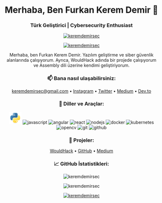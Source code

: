 <h1 align="center">Merhaba, Ben Furkan Kerem Demir 👋</h1>
<h3 align="center">Türk Geliştirici | Cybersecurity Enthusiast</h3>

<p align="center">
  <a href="https://github.com/ryo-ma/github-profile-trophy">
    <img src="https://github-profile-trophy.vercel.app/?username=keremdemirsec&theme=flat&no-frame=true&margin-w=30" alt="keremdemirsec" />
  </a>
</p>

<p align="center">
  <a href="https://twitter.com/keremdemirsec" target="blank">
    <img src="https://img.shields.io/twitter/follow/keremdemirsec?logo=twitter&style=for-the-badge" alt="keremdemirsec" />
  </a>
</p>

<p align="center">Merhaba, ben Furkan Kerem Demir. Yazılım geliştirme ve siber güvenlik alanlarında çalışıyorum. Ayrıca, WouldHack adında bir projede çalışıyorum ve Assembly dili üzerine kendimi geliştiriyorum.</p>

<h3 align="center">📫 Bana nasıl ulaşabilirsiniz:</h3>
<p align="center">
  <a href="mailto:keremdemirsec@gmail.com">keremdemirsec@gmail.com</a> •
  <a href="https://instagram.com/keremdemirsec">Instagram</a> •
  <a href="https://twitter.com/keremdemirsec">Twitter</a> •
  <a href="https://medium.com/@keremdemirsec">Medium</a> •
  <a href="https://dev.to/keremdemirsec">Dev.to</a>
</p>

<h3 align="center">🚀 Diller ve Araçlar:</h3>
<p align="center">
  <img src="https://raw.githubusercontent.com/devicons/devicon/master/icons/python/python-original.svg" alt="python" width="40" height="40"/>
  <img src="https://www.vectorlogo.zone/logos/javascript/javascript-icon.svg" alt="javascript" width="40" height="40"/>
  <img src="https://angular.io/assets/images/logos/angular/angular.svg" alt="angular" width="40" height="40"/>
  <img src="https://www.vectorlogo.zone/logos/reactjs/reactjs-icon.svg" alt="react" width="40" height="40"/>
  <img src="https://www.vectorlogo.zone/logos/nodejs/nodejs-icon.svg" alt="nodejs" width="40" height="40"/>
  <img src="https://www.vectorlogo.zone/logos/docker/docker-icon.svg" alt="docker" width="40" height="40"/>
  <img src="https://www.vectorlogo.zone/logos/kubernetes/kubernetes-icon.svg" alt="kubernetes" width="40" height="40"/>
  <img src="https://www.vectorlogo.zone/logos/opencv/opencv-icon.svg" alt="opencv" width="40" height="40"/>
  <img src="https://www.vectorlogo.zone/logos/git-scm/git-scm-icon.svg" alt="git" width="40" height="40"/>
  <img src="https://www.vectorlogo.zone/logos/github/github-icon.svg" alt="github" width="40" height="40"/>
</p>

<h3 align="center">💼 Projeler:</h3>
<p align="center">
  <a href="https://t.me/wouldhack">WouldHack</a> •
  <a href="https://github.com/keremdemirsec">GitHub</a> •
  <a href="https://medium.com/@keremdemirsec">Medium</a>
</p>

<h3 align="center">📈 GitHub İstatistikleri:</h3>
<p align="center">
  <img src="https://github-readme-stats.vercel.app/api?username=keremdemirsec&show_icons=true&theme=algolia" alt="keremdemirsec" />
</p>

<p align="center">
  <img src="https://github-readme-streak-stats.herokuapp.com/?user=keremdemirsec&theme=algolia" alt="keremdemirsec" />
</p>

<p align="center">
  <a href="https://ko-fi.com/keremdemirsec">
    <img src="https://cdn.ko-fi.com/cdn/kofi3.png?v=3" height="50" width="210" alt="keremdemirsec" />
  </a>
</p>
